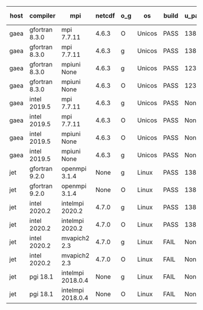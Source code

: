 

| host     | compiler                              | mpi                      | netcdf        | o_g        | os       | build       | u_pass          | u_fail          | s_pass            | s_fail            | e_pass             | e_fail             | nuopc_pass       | nuopc_fail       | artifacts link          |
|----------|---------------------------------------|--------------------------|---------------|------------|----------|-------------|-----------------|-----------------|-------------------|-------------------|--------------------|--------------------|------------------|------------------|-------------------------|
| gaea | gfortran 8.3.0 | mpi 7.7.11  | 4.6.3  | O | Unicos | PASS | 13897 | 1 | 49 | 0 | 80 | 0 | 47 | 5 | <a href="https://github.com/esmf-org/esmf-test-artifacts/tree/a79e7c5bb9a48dcff0a3e3fff5b2e2e9056ee651/fix_nc-config-libs/gfortran/8.3.0/O/mpi/7.7.11" target="_blank">a79e7c5</a> | 
| gaea | gfortran 8.3.0 | mpi 7.7.11  | 4.6.3  | g | Unicos | PASS | 13897 | 1 | 49 | 0 | 80 | 0 | 47 | 5 | <a href="https://github.com/esmf-org/esmf-test-artifacts/tree/f57d9c70265ef3062bff71fa11a8053d860acd62/fix_nc-config-libs/gfortran/8.3.0/g/mpi/7.7.11" target="_blank">f57d9c7</a> | 
| gaea | gfortran 8.3.0 | mpiuni None  | 4.6.3  | g | Unicos | PASS | 12319 | 0 | 8 | 0 | 43 | 0 | None | None | <a href="https://github.com/esmf-org/esmf-test-artifacts/tree/8dfa9950846820f30a9ea2aeb5f9d4c2a15e16f9/fix_nc-config-libs/gfortran/8.3.0/g/mpiuni/None" target="_blank">8dfa995</a> | 
| gaea | gfortran 8.3.0 | mpiuni None  | 4.6.3  | O | Unicos | PASS | 12319 | 0 | 8 | 0 | 43 | 0 | None | None | <a href="https://github.com/esmf-org/esmf-test-artifacts/tree/3a80b9bc604b4ee96f0258a4b76562e5d8e33f85/fix_nc-config-libs/gfortran/8.3.0/O/mpiuni/None" target="_blank">3a80b9b</a> | 
| gaea | intel 2019.5 | mpi 7.7.11  | 4.6.3  | g | Unicos | PASS | None | None | None | None | None | None | 0 | 52 | <a href="https://github.com/esmf-org/esmf-test-artifacts/tree/062edeac50b5c7b1260460f646de65ce5a3ac858/fix_nc-config-libs/intel/2019.5/g/mpi/7.7.11" target="_blank">062edea</a> | 
| gaea | intel 2019.5 | mpi 7.7.11  | 4.6.3  | O | Unicos | PASS | None | None | None | None | None | None | 0 | 52 | <a href="https://github.com/esmf-org/esmf-test-artifacts/tree/503e1ed58cf5467be460688bc55ed30a320bbdcb/fix_nc-config-libs/intel/2019.5/O/mpi/7.7.11" target="_blank">503e1ed</a> | 
| gaea | intel 2019.5 | mpiuni None  | 4.6.3  | O | Unicos | PASS | None | None | None | None | None | None | None | None | <a href="https://github.com/esmf-org/esmf-test-artifacts/tree/6bf1cbe6154ca5543e0999b8c3c3dc461d655abb/fix_nc-config-libs/intel/2019.5/O/mpiuni/None" target="_blank">6bf1cbe</a> | 
| gaea | intel 2019.5 | mpiuni None  | 4.6.3  | g | Unicos | PASS | None | None | None | None | None | None | None | None | <a href="https://github.com/esmf-org/esmf-test-artifacts/tree/ce90b4535f0ab7dd336c89a73f15ef2480a437b0/fix_nc-config-libs/intel/2019.5/g/mpiuni/None" target="_blank">ce90b45</a> | 
| jet | gfortran 9.2.0 | openmpi 3.1.4  | None  | g | Linux | PASS | 13898 | 0 | 49 | 0 | 80 | 0 | 52 | 0 | <a href="https://github.com/esmf-org/esmf-test-artifacts/tree/265c752c54936534875b1ad41efe5a2ac3720813/fix_nc-config-libs/gfortran/9.2.0/g/openmpi/3.1.4" target="_blank">265c752</a> | 
| jet | gfortran 9.2.0 | openmpi 3.1.4  | None  | O | Linux | PASS | 13898 | 0 | 49 | 0 | 80 | 0 | 52 | 0 | <a href="https://github.com/esmf-org/esmf-test-artifacts/tree/e0b61e11dd5b7df7547a61e09b45100bb414bb8b/fix_nc-config-libs/gfortran/9.2.0/O/openmpi/3.1.4" target="_blank">e0b61e1</a> | 
| jet | intel 2020.2 | intelmpi 2020.2  | 4.7.0  | g | Linux | PASS | 13890 | 8 | 49 | 0 | 79 | 1 | 51 | 1 | <a href="https://github.com/esmf-org/esmf-test-artifacts/tree/4c1144f2b3b9d9a294462faaa8549878a6de7f1a/fix_nc-config-libs/intel/2020.2/g/intelmpi/2020.2" target="_blank">4c1144f</a> | 
| jet | intel 2020.2 | intelmpi 2020.2  | 4.7.0  | O | Linux | PASS | 13890 | 8 | 49 | 0 | 79 | 1 | 51 | 1 | <a href="https://github.com/esmf-org/esmf-test-artifacts/tree/85cc5b064b04e50221cedbec488c1fc752971288/fix_nc-config-libs/intel/2020.2/O/intelmpi/2020.2" target="_blank">85cc5b0</a> | 
| jet | intel 2020.2 | mvapich2 2.3  | 4.7.0  | g | Linux | FAIL | None | None | None | None | None | None | None | None | <a href="https://github.com/esmf-org/esmf-test-artifacts/tree/a08b22be8d29433e5b3cce91e15bcd2ff82449e2/fix_nc-config-libs/intel/2020.2/g/mvapich2/2.3" target="_blank">a08b22b</a> | 
| jet | intel 2020.2 | mvapich2 2.3  | 4.7.0  | O | Linux | FAIL | None | None | None | None | None | None | None | None | <a href="https://github.com/esmf-org/esmf-test-artifacts/tree/f1e0a63bb5549714a6597a7bf4f4b7da402b4bb9/fix_nc-config-libs/intel/2020.2/O/mvapich2/2.3" target="_blank">f1e0a63</a> | 
| jet | pgi 18.1 | intelmpi 2018.0.4  | None  | g | Linux | FAIL | None | None | None | None | None | None | None | None | <a href="https://github.com/esmf-org/esmf-test-artifacts/tree/ab2b120688d5d79d21360ae00491b8cf0f910ef1/fix_nc-config-libs/pgi/18.1/g/intelmpi/2018.0.4" target="_blank">ab2b120</a> | 
| jet | pgi 18.1 | intelmpi 2018.0.4  | None  | O | Linux | FAIL | None | None | None | None | None | None | None | None | <a href="https://github.com/esmf-org/esmf-test-artifacts/tree/eab4be50b3af5665e4384a9a4c94ff9d0dcce78d/fix_nc-config-libs/pgi/18.1/O/intelmpi/2018.0.4" target="_blank">eab4be5</a> | 
